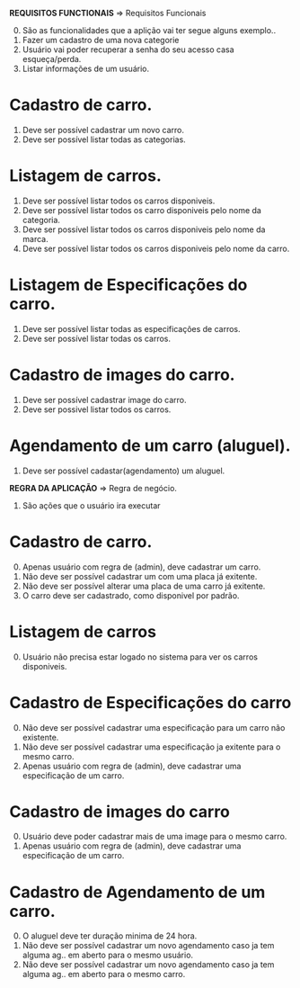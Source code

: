 
**REQUISITOS FUNCTIONAIS** => Requisitos Funcionais 

0. São as funcionalidades que a aplição vai ter segue alguns exemplo..
  1. Fazer um cadastro de uma nova categorie
  2. Usuário vai poder recuperar a senha do seu acesso casa esqueça/perda.
  3. Listar informações de um usuário.


# Cadastro de carro.
  1. Deve ser possível cadastrar um novo carro.
  2. Deve ser possível listar todas as categorias.

# Listagem de carros.
  1. Deve ser possível listar todos os carros disponiveis.
  2. Deve ser possível listar todos os carro disponiveis pelo nome da categoria.
  3. Deve ser possível listar todos os carros disponiveis pelo nome da marca.
  4. Deve ser possível listar todos os carros disponiveis pelo nome da carro.

# Listagem de Especificações do carro.
  1. Deve ser possível listar todas as especificações de carros.
  2. Deve ser possível listar todas os carros.

# Cadastro de images do carro.
  1. Deve ser possível cadastrar image do carro.
  2. Deve ser possivel listar todos os carros.  

# Agendamento de um carro (aluguel).
  1. Deve ser possível cadastar(agendamento) um aluguel.


**REGRA DA APLICAÇÃO** => Regra de negócio.
  1. São ações que o usuário ira executar 

# Cadastro de carro.
  0. Apenas usuário com regra de (admin), deve cadastrar um carro.
  1. Não deve ser possível cadastrar um com uma placa já exitente.
  2. Não deve ser possível alterar uma placa de uma carro já exitente.
  3. O carro deve ser cadastrado, como disponivel por padrão.

# Listagem de carros
  0. Usuário não precisa estar logado no sistema para ver os carros disponiveis.

# Cadastro de Especificações do carro
  0. Não deve ser possível cadastrar uma especificação para um carro não existente.
  1. Não deve ser possível cadastrar uma especificação ja exitente para o mesmo carro.
  2. Apenas usuário com regra de (admin), deve cadastrar uma especificação de um carro.

# Cadastro de images do carro
  0. Usuário deve poder cadastrar mais de uma image para o mesmo carro.
  1. Apenas usuário com regra de (admin), deve cadastrar uma especificação de um carro.

# Cadastro de Agendamento de um carro.
  0. O aluguel deve ter duração minima de 24 hora.
  1. Não deve ser possível cadastrar um novo agendamento caso ja tem alguma ag.. em  aberto para o mesmo usuário.
  2. Não deve ser possível cadastrar um novo agendamento caso ja tem alguma ag.. em  aberto para o mesmo carro.